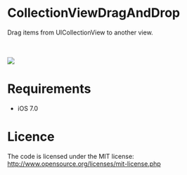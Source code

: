 CollectionViewDragAndDrop
=========================

Drag items from UICollectionView to another view.

<br><br>
<a href="http://fat.gfycat.com/TeemingGorgeousBubblefish.gif"><img src="http://fat.gfycat.com/TeemingGorgeousBubblefish.gif" /></a>
<br>


Requirements
==============
- iOS 7.0

Licence
================
The code is licensed under the MIT license: http://www.opensource.org/licenses/mit-license.php
